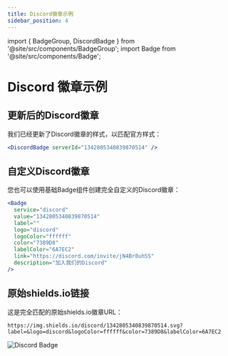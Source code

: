 ```yaml
---
title: Discord徽章示例
sidebar_position: 4
---
```


import { BadgeGroup, DiscordBadge } from '@site/src/components/BadgeGroup';
import Badge from '@site/src/components/Badge';

# Discord 徽章示例

## 更新后的Discord徽章

我们已经更新了Discord徽章的样式，以匹配官方样式：

```jsx
<DiscordBadge serverId="1342805340839870514" />
```

<DiscordBadge serverId="1342805340839870514" />

## 自定义Discord徽章

您也可以使用基础Badge组件创建完全自定义的Discord徽章：

```jsx
<Badge
  service="discord"
  value="1342805340839870514"
  label=""
  logo="discord"
  logoColor="ffffff"
  color="7389D8"
  labelColor="6A7EC2"
  link="https://discord.com/invite/jN4Br8uhSS"
  description="加入我们的Discord"
/>
```

<Badge
  service="discord"
  value="1342805340839870514"
  label=""
  logo="discord"
  logoColor="ffffff"
  color="7389D8"
  labelColor="6A7EC2"
  link="https://discord.com/invite/jN4Br8uhSS"
  description="加入我们的Discord"
/>

## 原始shields.io链接

这是完全匹配的原始shields.io徽章URL：

```
https://img.shields.io/discord/1342805340839870514.svg?label=&logo=discord&logoColor=ffffff&color=7389D8&labelColor=6A7EC2
```

<img src="https://img.shields.io/discord/1342805340839870514.svg?label=&logo=discord&logoColor=ffffff&color=7389D8&labelColor=6A7EC2" alt="Discord Badge" /> 